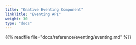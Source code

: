 ```yaml
---
title: "Knative Eventing Component"
linkTitle: "Eventing API"
weight: 30
type: "docs"
---
```


{{% readfile file="docs/reference/eventing/eventing.md" %}}
